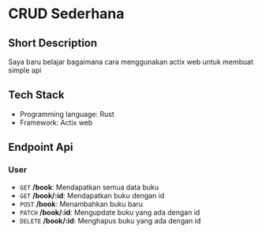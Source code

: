# CRUD Sederhana

## Short Description

Saya baru belajar bagaimana cara menggunakan actix web untuk membuat simple api

## Tech Stack

- Programming language: Rust
- Framework: Actix web

## Endpoint Api

### User

- `GET` **/book**: Mendapatkan semua data buku
- `GET` **/book/:id**: Mendapatkan buku dengan id
- `POST` **/book**: Menambahkan buku baru
- `PATCH` **/book/:id**: Mengupdate buku yang ada dengan id
- `DELETE` **/book/:id**: Menghapus buku yang ada dengan id
